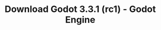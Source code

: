 ---
# Generated by /tools/generators/src/download_archive_generator !!! do not edit by hand !!!
title: 'Download Godot 3.3.1 (rc1) - Godot Engine'
type: 'download/archive'
name: '3.3.1'
flavor: 'rc1'
release_date: '2021-05-10T03:00:00-00:00'
release_notes: 'article/release-candidate-godot-3-3-1-rc-1/'
primaryPlatforms:
  - 'android.apk'
  - 'macos.universal'
  - 'windows.64'
  - 'linux_server.headless.64'
  - 'web'
  - 'templates'
links:
  android.apk:
    name: 'android.apk'
    title: 'Android'
    caption: 'Universal APK (ARM64 + ARMv7 + x86_64 + x86)'
    tags:
      - 'APK download'
      - 'ARM64/v7'
      - 'x86 (64 & 32 bit)'
    hosts:
      github_builds:
        regular: 'https://github.com/godotengine/godot-builds/releases/download/3.3.1-rc1/Godot_v3.3.1-rc1_android_editor.apk'
        mono: '#'
      github:
        regular: 'https://github.com/godotengine/godot/releases/download/3.3.1-rc1/Godot_v3.3.1-rc1_android_editor.apk'
        mono: '#'
  macos.universal:
    name: 'macos.universal'
    title: 'macOS'
    caption: 'Universal (x86_64 + Apple Silicon)'
    tags:
      - 'Intel/Apple Silicon'
      - '64 bit'
    hosts:
      github_builds:
        regular: 'https://github.com/godotengine/godot-builds/releases/download/3.3.1-rc1/Godot_v3.3.1-rc1_osx.universal.zip'
        mono: 'https://github.com/godotengine/godot-builds/releases/download/3.3.1-rc1/Godot_v3.3.1-rc1_mono_osx.universal.zip'
      github:
        regular: 'https://github.com/godotengine/godot/releases/download/3.3.1-rc1/Godot_v3.3.1-rc1_osx.universal.zip'
        mono: 'https://github.com/godotengine/godot/releases/download/3.3.1-rc1/Godot_v3.3.1-rc1_mono_osx.universal.zip'
  windows.64:
    name: 'windows.64'
    title: 'Windows'
    caption: 'Standard (x86_64)'
    tags:
      - '64 bit'
    hosts:
      github_builds:
        regular: 'https://github.com/godotengine/godot-builds/releases/download/3.3.1-rc1/Godot_v3.3.1-rc1_win64.exe.zip'
        mono: 'https://github.com/godotengine/godot-builds/releases/download/3.3.1-rc1/Godot_v3.3.1-rc1_mono_win64.zip'
      github:
        regular: 'https://github.com/godotengine/godot/releases/download/3.3.1-rc1/Godot_v3.3.1-rc1_win64.exe.zip'
        mono: 'https://github.com/godotengine/godot/releases/download/3.3.1-rc1/Godot_v3.3.1-rc1_mono_win64.zip'
  linux_server.headless.64:
    name: 'linux_server.headless.64'
    title: 'Linux Server'
    caption: 'Headless (x86_64)'
    tags:
      - '64 bit'
      - 'Headless'
    hosts:
      github_builds:
        regular: 'https://github.com/godotengine/godot-builds/releases/download/3.3.1-rc1/Godot_v3.3.1-rc1_linux_headless.64.zip'
        mono: 'https://github.com/godotengine/godot-builds/releases/download/3.3.1-rc1/Godot_v3.3.1-rc1_mono_linux_headless_64.zip'
      github:
        regular: 'https://github.com/godotengine/godot/releases/download/3.3.1-rc1/Godot_v3.3.1-rc1_linux_headless.64.zip'
        mono: 'https://github.com/godotengine/godot/releases/download/3.3.1-rc1/Godot_v3.3.1-rc1_mono_linux_headless_64.zip'
  web:
    name: 'web'
    title: 'Web editor'
    caption: ''
    tags:
      - 'Self-hosted'
      - 'Cross-platform'
    hosts:
      github_builds:
        regular: 'https://github.com/godotengine/godot-builds/releases/download/3.3.1-rc1/Godot_v3.3.1-rc1_web_editor.zip'
        mono: '#'
      github:
        regular: 'https://github.com/godotengine/godot/releases/download/3.3.1-rc1/Godot_v3.3.1-rc1_web_editor.zip'
        mono: '#'
  linux.64:
    name: 'linux.64'
    title: 'Linux'
    caption: 'Standard (x86_64)'
    tags:
      - '64 bit'
    hosts:
      github_builds:
        regular: 'https://github.com/godotengine/godot-builds/releases/download/3.3.1-rc1/Godot_v3.3.1-rc1_x11.64.zip'
        mono: 'https://github.com/godotengine/godot-builds/releases/download/3.3.1-rc1/Godot_v3.3.1-rc1_mono_x11_64.zip'
      github:
        regular: 'https://github.com/godotengine/godot/releases/download/3.3.1-rc1/Godot_v3.3.1-rc1_x11.64.zip'
        mono: 'https://github.com/godotengine/godot/releases/download/3.3.1-rc1/Godot_v3.3.1-rc1_mono_x11_64.zip'
  linux.32:
    name: 'linux.32'
    title: 'Linux'
    caption: 'Standard (x86)'
    tags:
      - '32 bit'
    hosts:
      github_builds:
        regular: 'https://github.com/godotengine/godot-builds/releases/download/3.3.1-rc1/Godot_v3.3.1-rc1_x11.32.zip'
        mono: 'https://github.com/godotengine/godot-builds/releases/download/3.3.1-rc1/Godot_v3.3.1-rc1_mono_x11_32.zip'
      github:
        regular: 'https://github.com/godotengine/godot/releases/download/3.3.1-rc1/Godot_v3.3.1-rc1_x11.32.zip'
        mono: 'https://github.com/godotengine/godot/releases/download/3.3.1-rc1/Godot_v3.3.1-rc1_mono_x11_32.zip'
  windows.32:
    name: 'windows.32'
    title: 'Windows'
    caption: 'Standard (x86)'
    tags:
      - '32 bit'
    hosts:
      github_builds:
        regular: 'https://github.com/godotengine/godot-builds/releases/download/3.3.1-rc1/Godot_v3.3.1-rc1_win32.exe.zip'
        mono: 'https://github.com/godotengine/godot-builds/releases/download/3.3.1-rc1/Godot_v3.3.1-rc1_mono_win32.zip'
      github:
        regular: 'https://github.com/godotengine/godot/releases/download/3.3.1-rc1/Godot_v3.3.1-rc1_win32.exe.zip'
        mono: 'https://github.com/godotengine/godot/releases/download/3.3.1-rc1/Godot_v3.3.1-rc1_mono_win32.zip'
  linux_server.64:
    name: 'linux_server.64'
    title: 'Linux Server'
    caption: 'Standard (x86_64)'
    tags:
      - '64 bit'
    hosts:
      github_builds:
        regular: 'https://github.com/godotengine/godot-builds/releases/download/3.3.1-rc1/Godot_v3.3.1-rc1_linux_server.64.zip'
        mono: 'https://github.com/godotengine/godot-builds/releases/download/3.3.1-rc1/Godot_v3.3.1-rc1_mono_linux_server_64.zip'
      github:
        regular: 'https://github.com/godotengine/godot/releases/download/3.3.1-rc1/Godot_v3.3.1-rc1_linux_server.64.zip'
        mono: 'https://github.com/godotengine/godot/releases/download/3.3.1-rc1/Godot_v3.3.1-rc1_mono_linux_server_64.zip'
  aar_library:
    name: 'aar_library'
    title: 'AAR library'
    caption: ''
    tags:
      - 'Android plugins'
      - 'Java'
      - 'Kotlin'
    hosts:
      github_builds:
        regular: 'https://github.com/godotengine/godot-builds/releases/download/3.3.1-rc1/godot-lib.3.3.1.rc1.release.aar'
        mono: 'https://github.com/godotengine/godot-builds/releases/download/3.3.1-rc1/godot-lib.3.3.1.rc1.mono.release.aar'
      github:
        regular: 'https://github.com/godotengine/godot/releases/download/3.3.1-rc1/godot-lib.3.3.1.rc1.release.aar'
        mono: 'https://github.com/godotengine/godot/releases/download/3.3.1-rc1/godot-lib.3.3.1.rc1.mono.release.aar'
  templates:
    name: 'templates'
    title: 'Export templates'
    caption: ''
    tags:
      - 'Used to export your games to all supported platforms'
    hosts:
      github_builds:
        regular: 'https://github.com/godotengine/godot-builds/releases/download/3.3.1-rc1/Godot_v3.3.1-rc1_export_templates.tpz'
        mono: 'https://github.com/godotengine/godot-builds/releases/download/3.3.1-rc1/Godot_v3.3.1-rc1_mono_export_templates.tpz'
      github:
        regular: 'https://github.com/godotengine/godot/releases/download/3.3.1-rc1/Godot_v3.3.1-rc1_export_templates.tpz'
        mono: 'https://github.com/godotengine/godot/releases/download/3.3.1-rc1/Godot_v3.3.1-rc1_mono_export_templates.tpz'
---